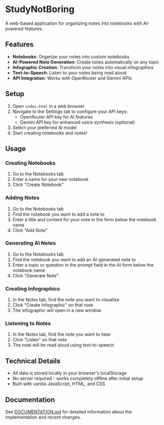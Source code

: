 # StudyNotBoring

A web-based application for organizing notes into notebooks with AI-powered features.

## Features

- **Notebooks**: Organize your notes into custom notebooks
- **AI-Powered Note Generation**: Create notes automatically on any topic
- **Infographic Creation**: Transform your notes into visual infographics
- **Text-to-Speech**: Listen to your notes being read aloud
- **API Integration**: Works with OpenRouter and Gemini APIs

## Setup

1. Open `index.html` in a web browser
2. Navigate to the Settings tab to configure your API keys:
   - OpenRouter API key for AI features
   - Gemini API key for enhanced voice synthesis (optional)
3. Select your preferred AI model
4. Start creating notebooks and notes!

## Usage

### Creating Notebooks
1. Go to the Notebooks tab
2. Enter a name for your new notebook
3. Click "Create Notebook"

### Adding Notes
1. Go to the Notebooks tab
2. Find the notebook you want to add a note to
3. Enter a title and content for your note in the form below the notebook name
4. Click "Add Note"

### Generating AI Notes
1. Go to the Notebooks tab
2. Find the notebook you want to add an AI-generated note to
3. Enter a topic or question in the prompt field in the AI form below the notebook name
4. Click "Generate Note"

### Creating Infographics
1. In the Notes tab, find the note you want to visualize
2. Click "Create Infographic" on that note
3. The infographic will open in a new window

### Listening to Notes
1. In the Notes tab, find the note you want to hear
2. Click "Listen" on that note
3. The note will be read aloud using text-to-speech

## Technical Details

- All data is stored locally in your browser's localStorage
- No server required - works completely offline after initial setup
- Built with vanilla JavaScript, HTML, and CSS

## Documentation

See [DOCUMENTATION.md](DOCUMENTATION.md) for detailed information about the implementation and recent changes.